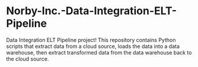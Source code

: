# Norby-Inc.-Data-Integration-ELT-Pipeline
Data Integration ELT Pipeline project! This repository contains Python scripts that extract data from a cloud source, loads the data into a data warehouse, then extract transformed data from the data warehouse back to the cloud source.
